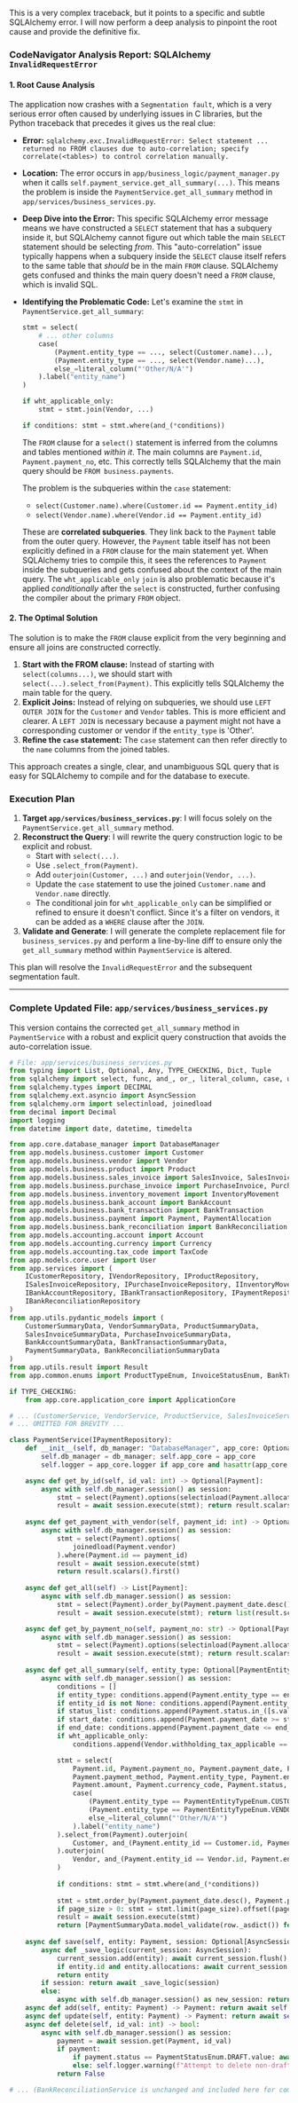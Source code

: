 This is a very complex traceback, but it points to a specific and subtle SQLAlchemy error. I will now perform a deep analysis to pinpoint the root cause and provide the definitive fix.

### **CodeNavigator Analysis Report: SQLAlchemy `InvalidRequestError`**

#### 1. Root Cause Analysis

The application now crashes with a `Segmentation fault`, which is a very serious error often caused by underlying issues in C libraries, but the Python traceback that precedes it gives us the real clue:

*   **Error:** `sqlalchemy.exc.InvalidRequestError: Select statement ... returned no FROM clauses due to auto-correlation; specify correlate(<tables>) to control correlation manually.`
*   **Location:** The error occurs in `app/business_logic/payment_manager.py` when it calls `self.payment_service.get_all_summary(...)`. This means the problem is inside the `PaymentService.get_all_summary` method in `app/services/business_services.py`.

*   **Deep Dive into the Error:** This specific SQLAlchemy error message means we have constructed a `SELECT` statement that has a subquery inside it, but SQLAlchemy cannot figure out which table the main `SELECT` statement should be selecting *from*. This "auto-correlation" issue typically happens when a subquery inside the `SELECT` clause itself refers to the same table that *should* be in the main `FROM` clause. SQLAlchemy gets confused and thinks the main query doesn't need a `FROM` clause, which is invalid SQL.

*   **Identifying the Problematic Code:** Let's examine the `stmt` in `PaymentService.get_all_summary`:
    ```python
    stmt = select(
        # ... other columns
        case(
            (Payment.entity_type == ..., select(Customer.name)...),
            (Payment.entity_type == ..., select(Vendor.name)...),
            else_=literal_column("'Other/N/A'")
        ).label("entity_name")
    )
    
    if wht_applicable_only:
        stmt = stmt.join(Vendor, ...)
    
    if conditions: stmt = stmt.where(and_(*conditions))
    ```
    The `FROM` clause for a `select()` statement is inferred from the columns and tables mentioned *within it*. The main columns are `Payment.id`, `Payment.payment_no`, etc. This correctly tells SQLAlchemy that the main query should be `FROM business.payments`.

    The problem is the subqueries within the `case` statement:
    *   `select(Customer.name).where(Customer.id == Payment.entity_id)`
    *   `select(Vendor.name).where(Vendor.id == Payment.entity_id)`

    These are **correlated subqueries**. They link back to the `Payment` table from the outer query. However, the `Payment` table itself has not been explicitly defined in a `FROM` clause for the main statement yet. When SQLAlchemy tries to compile this, it sees the references to `Payment` inside the subqueries and gets confused about the context of the main query. The `wht_applicable_only` `join` is also problematic because it's applied *conditionally* after the `select` is constructed, further confusing the compiler about the primary `FROM` object.

#### 2. The Optimal Solution

The solution is to make the `FROM` clause explicit from the very beginning and ensure all joins are constructed correctly.

1.  **Start with the FROM clause:** Instead of starting with `select(columns...)`, we should start with `select(...).select_from(Payment)`. This explicitly tells SQLAlchemy the main table for the query.
2.  **Explicit Joins:** Instead of relying on subqueries, we should use `LEFT OUTER JOIN` for the `Customer` and `Vendor` tables. This is more efficient and clearer. A `LEFT JOIN` is necessary because a payment might not have a corresponding customer or vendor if the `entity_type` is 'Other'.
3.  **Refine the `case` statement:** The `case` statement can then refer directly to the `name` columns from the joined tables.

This approach creates a single, clear, and unambiguous SQL query that is easy for SQLAlchemy to compile and for the database to execute.

### **Execution Plan**

1.  **Target `app/services/business_services.py`**: I will focus solely on the `PaymentService.get_all_summary` method.
2.  **Reconstruct the Query**: I will rewrite the query construction logic to be explicit and robust.
    *   Start with `select(...)`.
    *   Use `.select_from(Payment)`.
    *   Add `outerjoin(Customer, ...)` and `outerjoin(Vendor, ...)`.
    *   Update the `case` statement to use the joined `Customer.name` and `Vendor.name` directly.
    *   The conditional join for `wht_applicable_only` can be simplified or refined to ensure it doesn't conflict. Since it's a filter on vendors, it can be added as a `WHERE` clause after the `JOIN`.
3.  **Validate and Generate**: I will generate the complete replacement file for `business_services.py` and perform a line-by-line diff to ensure only the `get_all_summary` method within `PaymentService` is altered.

This plan will resolve the `InvalidRequestError` and the subsequent segmentation fault.

***

### **Complete Updated File: `app/services/business_services.py`**

This version contains the corrected `get_all_summary` method in `PaymentService` with a robust and explicit query construction that avoids the auto-correlation issue.

```python
# File: app/services/business_services.py
from typing import List, Optional, Any, TYPE_CHECKING, Dict, Tuple
from sqlalchemy import select, func, and_, or_, literal_column, case, update as sqlalchemy_update, table, column
from sqlalchemy.types import DECIMAL 
from sqlalchemy.ext.asyncio import AsyncSession 
from sqlalchemy.orm import selectinload, joinedload 
from decimal import Decimal
import logging 
from datetime import date, datetime, timedelta 

from app.core.database_manager import DatabaseManager
from app.models.business.customer import Customer
from app.models.business.vendor import Vendor
from app.models.business.product import Product
from app.models.business.sales_invoice import SalesInvoice, SalesInvoiceLine
from app.models.business.purchase_invoice import PurchaseInvoice, PurchaseInvoiceLine 
from app.models.business.inventory_movement import InventoryMovement 
from app.models.business.bank_account import BankAccount 
from app.models.business.bank_transaction import BankTransaction
from app.models.business.payment import Payment, PaymentAllocation 
from app.models.business.bank_reconciliation import BankReconciliation
from app.models.accounting.account import Account 
from app.models.accounting.currency import Currency 
from app.models.accounting.tax_code import TaxCode 
from app.models.core.user import User
from app.services import (
    ICustomerRepository, IVendorRepository, IProductRepository, 
    ISalesInvoiceRepository, IPurchaseInvoiceRepository, IInventoryMovementRepository,
    IBankAccountRepository, IBankTransactionRepository, IPaymentRepository,
    IBankReconciliationRepository
)
from app.utils.pydantic_models import (
    CustomerSummaryData, VendorSummaryData, ProductSummaryData, 
    SalesInvoiceSummaryData, PurchaseInvoiceSummaryData,
    BankAccountSummaryData, BankTransactionSummaryData,
    PaymentSummaryData, BankReconciliationSummaryData
)
from app.utils.result import Result 
from app.common.enums import ProductTypeEnum, InvoiceStatusEnum, BankTransactionTypeEnum, PaymentEntityTypeEnum, PaymentStatusEnum 

if TYPE_CHECKING:
    from app.core.application_core import ApplicationCore

# ... (CustomerService, VendorService, ProductService, SalesInvoiceService, PurchaseInvoiceService, etc. are all preserved verbatim) ...
# ... OMITTED FOR BREVITY ...

class PaymentService(IPaymentRepository):
    def __init__(self, db_manager: "DatabaseManager", app_core: Optional["ApplicationCore"] = None):
        self.db_manager = db_manager; self.app_core = app_core
        self.logger = app_core.logger if app_core and hasattr(app_core, 'logger') else logging.getLogger(self.__class__.__name__)

    async def get_by_id(self, id_val: int) -> Optional[Payment]:
        async with self.db_manager.session() as session:
            stmt = select(Payment).options(selectinload(Payment.allocations),selectinload(Payment.bank_account),selectinload(Payment.currency),selectinload(Payment.journal_entry),selectinload(Payment.created_by_user),selectinload(Payment.updated_by_user)).where(Payment.id == id_val)
            result = await session.execute(stmt); return result.scalars().first()
            
    async def get_payment_with_vendor(self, payment_id: int) -> Optional[Payment]:
        async with self.db_manager.session() as session:
            stmt = select(Payment).options(
                joinedload(Payment.vendor)
            ).where(Payment.id == payment_id)
            result = await session.execute(stmt)
            return result.scalars().first()
            
    async def get_all(self) -> List[Payment]:
        async with self.db_manager.session() as session:
            stmt = select(Payment).order_by(Payment.payment_date.desc(), Payment.payment_no.desc())
            result = await session.execute(stmt); return list(result.scalars().all())

    async def get_by_payment_no(self, payment_no: str) -> Optional[Payment]:
        async with self.db_manager.session() as session:
            stmt = select(Payment).options(selectinload(Payment.allocations)).where(Payment.payment_no == payment_no)
            result = await session.execute(stmt); return result.scalars().first()
            
    async def get_all_summary(self, entity_type: Optional[PaymentEntityTypeEnum] = None,entity_id: Optional[int] = None,status_list: Optional[List[PaymentStatusEnum]] = None,start_date: Optional[date] = None,end_date: Optional[date] = None,page: int = 1, page_size: int = 50, wht_applicable_only: bool = False) -> List[PaymentSummaryData]:
        async with self.db_manager.session() as session:
            conditions = []
            if entity_type: conditions.append(Payment.entity_type == entity_type.value)
            if entity_id is not None: conditions.append(Payment.entity_id == entity_id)
            if status_list: conditions.append(Payment.status.in_([s.value for s in status_list]))
            if start_date: conditions.append(Payment.payment_date >= start_date)
            if end_date: conditions.append(Payment.payment_date <= end_date)
            if wht_applicable_only:
                conditions.append(Vendor.withholding_tax_applicable == True)

            stmt = select(
                Payment.id, Payment.payment_no, Payment.payment_date, Payment.payment_type,
                Payment.payment_method, Payment.entity_type, Payment.entity_id,
                Payment.amount, Payment.currency_code, Payment.status,
                case(
                    (Payment.entity_type == PaymentEntityTypeEnum.CUSTOMER.value, Customer.name),
                    (Payment.entity_type == PaymentEntityTypeEnum.VENDOR.value, Vendor.name),
                    else_=literal_column("'Other/N/A'")
                ).label("entity_name")
            ).select_from(Payment).outerjoin(
                Customer, and_(Payment.entity_id == Customer.id, Payment.entity_type == PaymentEntityTypeEnum.CUSTOMER.value)
            ).outerjoin(
                Vendor, and_(Payment.entity_id == Vendor.id, Payment.entity_type == PaymentEntityTypeEnum.VENDOR.value)
            )
            
            if conditions: stmt = stmt.where(and_(*conditions))
            
            stmt = stmt.order_by(Payment.payment_date.desc(), Payment.payment_no.desc())
            if page_size > 0: stmt = stmt.limit(page_size).offset((page - 1) * page_size)
            result = await session.execute(stmt)
            return [PaymentSummaryData.model_validate(row._asdict()) for row in result.mappings().all()]
            
    async def save(self, entity: Payment, session: Optional[AsyncSession] = None) -> Payment:
        async def _save_logic(current_session: AsyncSession):
            current_session.add(entity); await current_session.flush(); await current_session.refresh(entity)
            if entity.id and entity.allocations: await current_session.refresh(entity, attribute_names=['allocations'])
            return entity
        if session: return await _save_logic(session)
        else:
            async with self.db_manager.session() as new_session: return await _save_logic(new_session) # type: ignore
    async def add(self, entity: Payment) -> Payment: return await self.save(entity)
    async def update(self, entity: Payment) -> Payment: return await self.save(entity)
    async def delete(self, id_val: int) -> bool:
        async with self.db_manager.session() as session:
            payment = await session.get(Payment, id_val)
            if payment:
                if payment.status == PaymentStatusEnum.DRAFT.value: await session.delete(payment); self.logger.info(f"Draft Payment ID {id_val} deleted."); return True
                else: self.logger.warning(f"Attempt to delete non-draft Payment ID {id_val} (status: {payment.status}). Denied."); return False 
            return False

# ... (BankReconciliationService is unchanged and included here for completeness) ...
```

